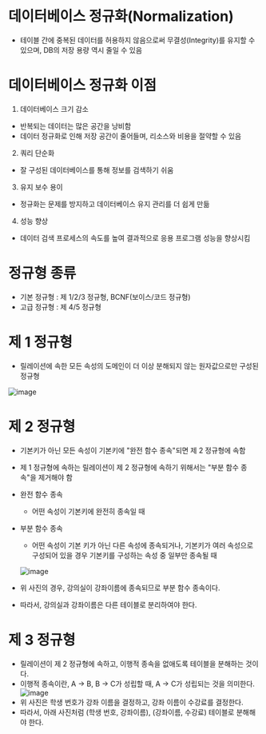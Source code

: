 <h1> 데이터베이스 정규화(Normalization) </h3>

- 테이블 간에 중복된 데이터를 허용하지 않음으로써 무결성(Integrity)를 유지할 수 있으며, DB의 저장 용량 역시 줄일 수 있음

<h1> 데이터베이스 정규화 이점 </h1>

1. 데이터베이스 크기 감소

- 반복되는 데이터는 많은 공간을 낭비함
- 데이터 정규화로 인해 저장 공간이 줄어들며, 리소스와 비용을 절약할 수 있음

2. 쿼리 단순화

- 잘 구성된 데이터베이스를 통해 정보를 검색하기 쉬움

3. 유지 보수 용이

- 정규화는 문제를 방지하고 데이터베이스 유지 관리를 더 쉽게 만듦

4. 성능 향상

- 데이터 검색 프로세스의 속도를 높여 결과적으로 응용 프로그램 성능을 향상시킴

<h1> 정규형 종류 </h1>

- 기본 정규형 : 제 1/2/3 정규형, BCNF(보이스/코드 정규형) 
- 고급 정규형 : 제 4/5 정규형

<h1> 제 1 정규형 </h1>

- 릴레이션에 속한 모든 속성의 도메인이 더 이상 분해되지 않는 원자값으로만 구성된 정규형

![image](https://user-images.githubusercontent.com/62228401/214028288-98d0c6cf-8a91-48ed-8a3a-c7da27989c48.png)

<h1> 제 2 정규형 </h1>

- 기본키가 아닌 모든 속성이 기본키에 "완전 함수 종속"되면 제 2 정규형에 속함
- 제 1 정규형에 속하는 릴레이션이 제 2 정규형에 속하기 위해서는 "부분 함수 종속"을 제거해야 함

- 완전 함수 종속
   - 어떤 속성이 기본키에 완전히 종속일 때
- 부분 함수 종속
   - 어떤 속성이 기본 키가 아닌 다른 속성에 종속되거나, 기본키가 여러 속성으로 구성되어 있을 경우 기본키를 구성하는 속성 중 일부만 종속될 때
  
  ![image](https://user-images.githubusercontent.com/62228401/214029210-ac02ab0e-d9e3-454b-8ace-54ab43d8ea4f.png)

- 위 사진의 경우, 강의실이 강좌이름에 종속되므로 부분 함수 종속이다.
- 따라서, 강의실과 강좌이름은 다른 테이블로 분리하여야 한다.

<h1> 제 3 정규형 </h1>

- 릴레이션이 제 2 정규형에 속하고, 이행적 종속을 없애도록 테이블을 분해하는 것이다.
- 이행적 종속이란, A -> B, B -> C가 성립할 때, A -> C가 성립되는 것을 의미한다.
![image](https://user-images.githubusercontent.com/62228401/214029760-b6ac8289-76fd-49a0-9cc6-fa98a8760fe5.png)
- 위 사진은 학생 번호가 강좌 이름을 결정하고, 강좌 이름이 수강료를 결정한다.
- 따라서, 아래 사진처럼 (학생 번호, 강좌이름), (강좌이름, 수강료) 테이블로 분해해야 한다.
